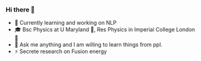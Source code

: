 ### Hi there 👋

<!--
**cosmicthermo/cosmicthermo** is a ✨ _special_ ✨ repository because its `README.md` (this file) appears on your GitHub profile.

Here are some ideas to get you started:

- 🔭 I’m currently working on ...
- 🌱 I’m currently learning ...
- 👯 I’m looking to collaborate on ...
- 🤔 I’m looking for help with ...
- 💬 Ask me about ...
- 📫 How to reach me: ...
- 😄 Pronouns: ...
- ⚡ Fun fact: ...
-->

 - 👀 Currently learning and working on NLP
 - 🎓 Bsc Physics at U Maryland 🗽, Res Physics in Imperial College London 🎡
 - 🧐 Ask me anything and I am willing to learn things from ppl.
 - ⚡️ Secrete research on Fusion energy
